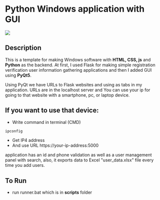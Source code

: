
# Python Windows application with GUI

<img src="intro.gif" style="max-width:100% !important "></img>

## Description

This is a template for making Windows software with **HTML, CSS, js** and **Python** as the backend. At first, I used Flask for making simple registration verification user information gathering applications and then I added GUI using **PyQt5**.

Using PyQt we have URLs to Flask websites and using as tabs in my application.  URLs are in the localhost server and You can use your ip for going to that website with a smartphone, pc, or laptop device.

## If you want to use that device:
* Write command in terminal (CMD)
```cmd 
ipconfig
```
* Get IP4 address
* And use URL https://your-ip-address:5000 

application has an id and phone validation as well as  a user management panel with search, also, it exports data to Excel "user_data.xlsx" file every time you add users.

## To Run

* run runner.bat which is in **scripts** folder






